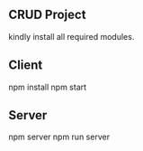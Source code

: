 CRUD Project
------------
kindly install all required modules.

Client
------

npm install
npm start

Server
------

npm server
npm run server 

